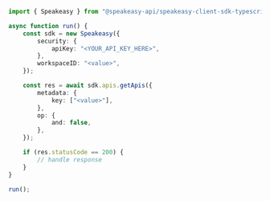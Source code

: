 <!-- Start SDK Example Usage [usage] -->
```typescript
import { Speakeasy } from "@speakeasy-api/speakeasy-client-sdk-typescript";

async function run() {
    const sdk = new Speakeasy({
        security: {
            apiKey: "<YOUR_API_KEY_HERE>",
        },
        workspaceID: "<value>",
    });

    const res = await sdk.apis.getApis({
        metadata: {
            key: ["<value>"],
        },
        op: {
            and: false,
        },
    });

    if (res.statusCode == 200) {
        // handle response
    }
}

run();

```
<!-- End SDK Example Usage [usage] -->
